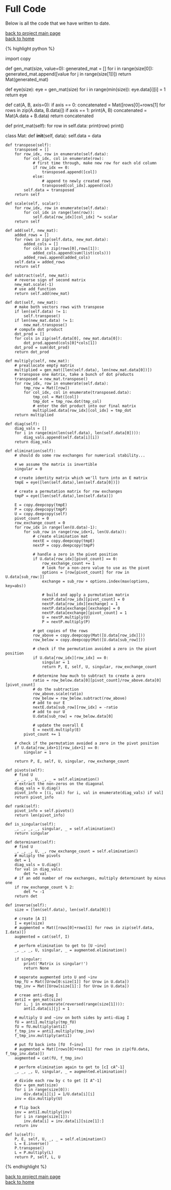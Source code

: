 # Full Code
Below is all the code that we have written to date.

[back to project main page](./numpy_from_scratch.md)\
[back to home](../README.md)

{% highlight python %}

import copy

def gen_mat(size, value=0):
    generated_mat = []
    for i in range(size[0]):
        generated_mat.append([value for j in range(size[1])])
    return Mat(generated_mat)

def eye(size):
    eye = gen_mat(size)
    for i in range(min(size)):
        eye.data[i][i] = 1
    return eye

def cat(A, B, axis=0):
    if axis == 0:
        concatenated = Mat([rows[0]+rows[1] for rows in zip(A.data, B.data)])
    if axis == 1:
        print(A, B)
        concatenated = Mat(A.data + B.data)
    return concatenated

def print_mat(self):
    for row in self.data:
        print(row)
    print()

class Mat:
    def __init__(self, data):
        self.data = data

    def transpose(self):
        transposed = []
        for row_idx, row in enumerate(self.data):
            for col_idx, col in enumerate(row):
                # first time through, make new row for each old column
                if row_idx == 0:
                    transposed.append([col])
                else:
                    # append to newly created rows
                    transposed[col_idx].append(col)
            self.data = transposed
        return self

    def scale(self, scalar):
        for row_idx, row in enumerate(self.data):
            for col_idx in range(len(row)):
                self.data[row_idx][col_idx] *= scalar
        return self

    def add(self, new_mat):
        added_rows = []
        for rows in zip(self.data, new_mat.data):
            added_cols = []
            for cols in zip(rows[0],rows[1]):
                added_cols.append(sum(list(cols)))
            added_rows.append(added_cols)
        self.data = added_rows
        return self

    def subtract(self, new_mat):
        # reverse sign of second matrix
        new_mat.scale(-1)
        # use add function
        return self.add(new_mat)

    def dot(self, new_mat):
        # make both vectors rows with transpose
        if len(self.data) != 1:
            self.transpose()
        if len(new_mat.data) != 1:
            new_mat.transpose()
        # compute dot product
        dot_prod = []
        for cols in zip(self.data[0], new_mat.data[0]):
            dot_prod.append(cols[0]*cols[1])
        dot_prod = sum(dot_prod)
        return dot_prod

    def multiply(self, new_mat):
        # preallocate empty matrix
        multiplied = gen_mat([len(self.data), len(new_mat.data[0])])
        # transpose one matrix, take a bunch of dot products
        transposed = new_mat.transpose()
        for row_idx, row in enumerate(self.data):
            tmp_row = Mat([row])
            for col_idx, col in enumerate(transposed.data):
                tmp_col = Mat([col])
                tmp_dot = tmp_row.dot(tmp_col)
                # enter the dot product into our final matrix
                multiplied.data[row_idx][col_idx] = tmp_dot
        return multiplied

    def diag(self):
        diag_vals = []
        for i in range(min(len(self.data), len(self.data[0]))):
            diag_vals.append(self.data[i][i])
        return diag_vals

    def elimination(self):
        # should do some row exchanges for numerical stability...

        # we assume the matrix is invertible
        singular = 0

        # create identity matrix which we'll turn into an E matrix
        tmpE = eye([len(self.data),len(self.data[0])])

        # create a permutation matrix for row exchanges
        tmpP = eye([len(self.data),len(self.data)])

        E = copy.deepcopy(tmpE)
        P = copy.deepcopy(tmpP)
        U = copy.deepcopy(self)
        pivot_count = 0
        row_exchange_count = 0
        for row_idx in range(len(U.data)-1):
            for sub_row in range(row_idx+1, len(U.data)):
                # create elimination mat
                nextE = copy.deepcopy(tmpE)
                nextP = copy.deepcopy(tmpP)

                # handle a zero in the pivot position
                if U.data[row_idx][pivot_count] == 0:
                    row_exchange_count += 1
                    # look for a non-zero value to use as the pivot
                    options = [row[pivot_count] for row in U.data[sub_row:]]
                    exchange = sub_row + options.index(max(options, key=abs))

                    # build and apply a purmutation matrix
                    nextP.data[row_idx][pivot_count] = 0
                    nextP.data[row_idx][exchange] = 1
                    nextP.data[exchange][exchange] = 0
                    nextP.data[exchange][pivot_count] = 1
                    U = nextP.multiply(U)
                    P = nextP.multiply(P)

                # get copies of the rows
                row_above = copy.deepcopy(Mat([U.data[row_idx]]))
                row_below = copy.deepcopy(Mat([U.data[sub_row]]))

                # check if the permutation avoided a zero in the pivot position
                if U.data[row_idx][row_idx] == 0:
                    singular = 1
                    return P, E, self, U, singular, row_exchange_count

                # determine how much to subtract to create a zero
                ratio = row_below.data[0][pivot_count]/row_above.data[0][pivot_count]
                # do the subtraction
                row_above.scale(ratio)
                row_below = row_below.subtract(row_above)
                # add to our E
                nextE.data[sub_row][row_idx] = -ratio
                # add to our U
                U.data[sub_row] = row_below.data[0]

                # update the overall E
                E = nextE.multiply(E)
            pivot_count += 1

        # check if the permutation avoided a zero in the pivot position
        if U.data[row_idx+1][row_idx+1] == 0:
            singular = 1

        return P, E, self, U, singular, row_exchange_count

    def pivots(self):
        # find U
        _, _, _, U, _, _ = self.elimination()
        # extract the non-zeros on the diagonal
        diag_vals = U.diag()
        pivot_info = [(i, val) for i, val in enumerate(diag_vals) if val]
        return pivot_info

    def rank(self):
        pivot_info = self.pivots()
        return len(pivot_info)

    def is_singular(self):
        _, _, _, _, singular, _ = self.elimination()
        return singular

    def determinant(self):
        # find U
        _, _, _, U, _, row_exchange_count = self.elimination()
        # muliply the pivots
        det = 1
        diag_vals = U.diag()
        for val in diag_vals:
            det *= val
        # if an odd number of row exchanges, multiply determinant by minus one
        if row_exchange_count % 2:
            det *= -1
        return det

    def inverse(self):
        size = [len(self.data), len(self.data[0])]

        # create [A I]
        I = eye(size)
        # augmented = Mat([rows[0]+rows[1] for rows in zip(self.data, I.data)])
        augmented = cat(self, I)

        # perform elimination to get to [U ~inv]
        _, _, _, U, singular, _ = augmented.elimination()

        if singular:
            print('Matrix is singular!')
            return None

        # seperate augmented into U and ~inv
        tmp_fU = Mat([Urow[0:size[1]] for Urow in U.data])
        tmp_inv = Mat([Urow[size[1]:] for Urow in U.data])

        # creae anti-diag I
        antiI = gen_mat(size)
        for i, j in enumerate(reversed(range(size[1]))):
            antiI.data[i][j] = 1

        # multiply U and ~inv on both sides by anti-diag I
        fU = antiI.multiply(tmp_fU)
        fU = fU.multiply(antiI)
        f_tmp_inv = antiI.multiply(tmp_inv)
        f_tmp_inv.multiply(antiI)

        # put fU back into [fU  f~inv]
        # augmented = Mat([rows[0]+rows[1] for rows in zip(fU.data, f_tmp_inv.data)])
        augmented = cat(fU, f_tmp_inv)

        # perform elimination again to get to [cI cA^-1]
        _, _, _, U, singular, _ = augmented.elimination()

        # divide each row by c to get [I A^-1]
        div = gen_mat(size)
        for i in range(size[0]):
            div.data[i][i] = 1/U.data[i][i]
        inv = div.multiply(U)

        # flip back
        inv = antiI.multiply(inv)
        for i in range(size[1]):
            inv.data[i] = inv.data[i][size[1]:]
        return inv

    def lu(self):
        P, E, self, U, _, _ = self.elimination()
        L = E.inverse()
        P.transpose()
        L = P.multiply(L)
        return P, self, L, U

{% endhighlight %}

[back to project main page](./numpy_from_scratch.md)\
[back to home](../README.md)

